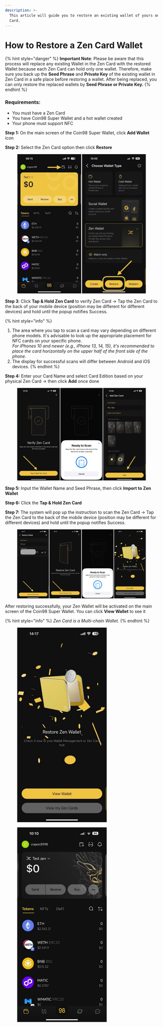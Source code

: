 ```yaml
---
description: >-
  This article will guide you to restore an existing wallet of yours onto Zen
  Card.
---
```


# How to Restore a Zen Card Wallet

{% hint style="danger" %}
**Important Note**: Please be aware that this process will replace any existing Wallet in the Zen Card with the restored Wallet because each Zen Card can hold only one wallet. Therefore, make sure you back up the **Seed Phrase** and **Private Key** of the existing wallet in Zen Card in a safe place before restoring a wallet. After being replaced, you can only restore the replaced wallets by **Seed Phrase or Private Key.**
{% endhint %}

### **Requirements:**

* You must have a Zen Card
* You have Coin98 Super Wallet and a hot wallet created
* Your phone must support NFC

**Step 1:** On the main screen of the Coin98 Super Wallet, click **Add Wallet** icon

**Step 2:** Select the Zen Card option then click **Restore**

<figure><img src="../../../../.gitbook/assets/coin98-app-restore-zen-wallet-1.jpeg" alt=""><figcaption></figcaption></figure>

**Step 3**: Click **Tap & Hold Zen Card** to verify Zen Card -> Tap the Zen Card to the back of your mobile device (position may be different for different devices) and hold until the popup notifies Success.

{% hint style="info" %}
1. The area where you tap to scan a card may vary depending on different phone models. It's advisable to look up the appropriate placement for NFC cards on your specific phone.\
   _For iPhones 10 and newer (e.g., iPhone 13, 14, 15), it's recommended to place the card horizontally on the upper half of the front side of the phone._
2. The display for successful scans will differ between Android and iOS devices.
{% endhint %}

**Step 4:** Enter your Card Name and select Card Edition based on your physical Zen Card -> then click **Add** once done

<figure><img src="../../../../.gitbook/assets/coin98-app-create-zen-wallet-2 (1).jpeg" alt=""><figcaption></figcaption></figure>

**Step 5:** Input the Wallet Name and Seed Phrase, then click **Import to Zen Wallet**

**Step 6:** Click the **Tap & Hold Zen Card**&#x20;

**Step 7:** The system will pop up the instruction to scan the Zen Card -> Tap the Zen Card to the back of the mobile device (position may be different for different devices) and hold until the popup notifies Success.

<figure><img src="../../../../.gitbook/assets/coin98-app-restore-zen-wallet-5.jpeg" alt=""><figcaption></figcaption></figure>

After restoring successfully, your Zen Wallet will be activated on the main screen of the Coin98 Super Wallet.  You can click **View Wallet** to see it

{% hint style="info" %}
_Zen Card is a Multi-chain Wallet._
{% endhint %}

<div>

<figure><img src="../../../../.gitbook/assets/coin98-app-restore-zen-wallet-11.jpeg" alt="" width="295"><figcaption></figcaption></figure>

 

<figure><img src="../../../../.gitbook/assets/coin98-app-restore-zen-wallet-6.jpeg" alt="" width="295"><figcaption></figcaption></figure>

</div>
